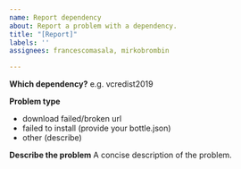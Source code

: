 ```yaml
---
name: Report dependency
about: Report a problem with a dependency.
title: "[Report]"
labels: ''
assignees: francescomasala, mirkobrombin

---
```


**Which dependency?**
e.g. vcredist2019

**Problem type**
- download failed/broken url
- failed to install (provide your bottle.json)
- other (describe)

**Describe the problem**
A concise description of the problem.

